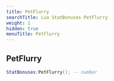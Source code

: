 ```yaml
---
title: PetFlurry
searchTitle: Lua StatBonuses PetFlurry
weight: 1
hidden: true
menuTitle: PetFlurry
---
```

## PetFlurry
```lua
StatBonuses:PetFlurry(); -- number
```